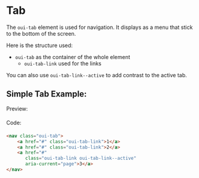 # Tab

The ```oui-tab``` element is used for navigation. It displays as a menu that stick to the bottom of the screen.

Here is the structure used:
- `oui-tab` as the container of the whole element
    - `oui-tab-link` used for the links

You can also use `oui-tab-link--active` to add contrast to the active tab.

## Simple Tab Example:

<div  class="previewCode">
    <div class="preview-item">
        <span style="margin-bottom: 20px;display:block;">Preview:</span>
        <div id="phone-container">
            <div id="phone-shadows"></div>
            <div id="phone-sidebutton"></div>
            <div id="phone-ltbutton"></div>
            <div id="phone-lbbutton"></div>
            <div id="phone-camera">
                <div id="phone-lens"></div>
            </div>
            <object id="phone-screen" title="Phone containing an example of the current component" data="examples/tab.html" type="text/html" style="">
            </object>
        </div>
    </div>
    <div class="code-item">
        <span style="margin-bottom: 20px;display:block;">Code:</span>

```html
<nav class="oui-tab">
    <a href="#" class="oui-tab-link">1</a>
    <a href="#" class="oui-tab-link">2</a>
    <a href="#"
       class="oui-tab-link oui-tab-link--active"
       aria-current="page">3</a>
</nav>   
```
</div>
</div>


